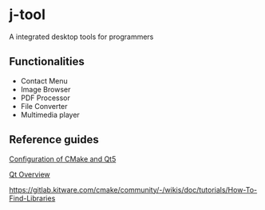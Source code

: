 # j-tool
A integrated desktop tools for programmers

## Functionalities
- Contact Menu
- Image Browser
- PDF Processor
- File Converter
- Multimedia player

## Reference guides
[Configuration of CMake and Qt5](https://zhuanlan.zhihu.com/p/34667993)

[Qt Overview](https://doc.qt.io/qt-5/overviews-main.html)

https://gitlab.kitware.com/cmake/community/-/wikis/doc/tutorials/How-To-Find-Libraries
